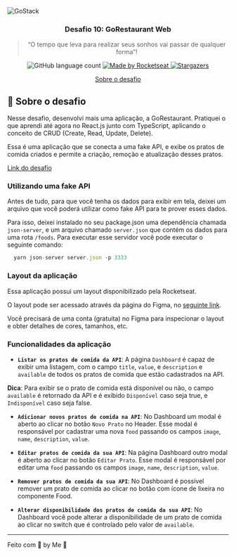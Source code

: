 <img alt="GoStack" src="https://storage.googleapis.com/golden-wind/bootcamp-gostack/header-desafios.png" />

<h3 align="center">
  Desafio 10: GoRestaurant Web
</h3>

<blockquote align="center">“O tempo que leva para realizar seus sonhos vai passar de qualquer forma”!</blockquote>

<p align="center">
  <img alt="GitHub language count" src="https://img.shields.io/github/languages/count/rocketseat/bootcamp-gostack-desafios?color=%2304D361">

  <a href="https://rocketseat.com.br">
    <img alt="Made by Rocketseat" src="https://img.shields.io/badge/made%20by-Rocketseat-%2304D361">
  </a>

  <a href="https://github.com/Rocketseat/bootcamp-gostack-desafios/stargazers">
    <img alt="Stargazers" src="https://img.shields.io/github/stars/rocketseat/bootcamp-gostack-desafios?style=social">
  </a>
</p>

<p align="center">
  <a href="#rocket-sobre-o-desafio">Sobre o desafio</a>
</p>

## :rocket: Sobre o desafio

Nesse desafio, desenvolvi mais uma aplicação, a GoRestaurant. Pratiquei o que aprendi até agora no React.js junto com TypeScript, aplicando o conceito de CRUD (Create, Read, Update, Delete).

Essa é uma aplicação que se conecta a uma fake API, e exibe os pratos de comida criados e permite a criação, remoção e atualização desses pratos.

[Link do desafio](https://github.com/Rocketseat/bootcamp-gostack-desafios/tree/master/desafio-reactjs-crud)

### Utilizando uma fake API

Antes de tudo, para que você tenha os dados para exibir em tela, deixei um arquivo que você poderá utilizar como fake API para te prover esses dados.

Para isso, deixei instalado no seu package.json uma dependência chamada `json-server`, e um arquivo chamado `server.json` que contém os dados para uma rota `/foods`. Para executar esse servidor você pode executar o seguinte comando:

```js
  yarn json-server server.json -p 3333
```

### Layout da aplicação

Essa aplicação possui um layout disponibilizado pela Rocketseat.

O layout pode ser acessado através da página do Figma, no [seguinte link](https://www.figma.com/file/1lK6AVCPybtWeBLCH8B08N/GoRestaurant?node-id=0%3A1).

Você precisará de uma conta (gratuita) no Figma para inspecionar o layout e obter detalhes de cores, tamanhos, etc.

### Funcionalidades da aplicação

- **`Listar os pratos de comida da API`**: A página `Dashboard` é capaz de exibir uma listagem, com o campo `title`, `value`, e  `description` e `available` de todos os pratos de comida que estão cadastrados na API.

**Dica**: Para exibir se o prato de comida está disponível ou não, o campo `available` é retornado da API e é exibido `Disponível` caso seja true, e `Indisponível` caso seja false.

- **`Adicionar novos pratos de comida na API`**: No Dashboard um modal é aberto ao clicar no botão `Novo Prato` no Header. Esse modal é responsável por cadastrar uma nova `food` passando os campos `image`, `name`, `description`, `value`.

- **`Editar pratos de comida da sua API`**: Na página Dashboard outro modal é aberto ao clicar no botão `Editar Prato`. Esse modal é responsável por editar uma `food` passando os campos `image`, `name`, `description`, `value`.

- **`Remover pratos de comida da sua API`**: No Dashboard é possível remover um prato de comida ao clicar no botão com ícone de lixeira no componente Food.

- **`Alterar disponibilidade dos pratos de comida da sua API`**: No Dashboard você pode alterar a disponibilidade de um prato de comida ao clicar no switch que é controlado pelo valor de `available`.

---

Feito com 💜 by Me :wave:
